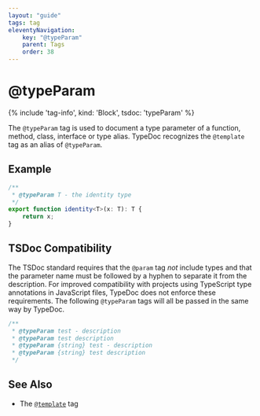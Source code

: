 ```yaml
---
layout: "guide"
tags: tag
eleventyNavigation:
    key: "@typeParam"
    parent: Tags
    order: 38
---
```


# @typeParam

{% include 'tag-info', kind: 'Block', tsdoc: 'typeParam' %}

The `@typeParam` tag is used to document a type parameter of a function, method, class, interface or type alias.
TypeDoc recognizes the `@template` tag as an alias of `@typeParam`.

## Example

```ts
/**
 * @typeParam T - the identity type
 */
export function identity<T>(x: T): T {
    return x;
}
```

## TSDoc Compatibility

The TSDoc standard requires that the `@param` tag _not_ include types and that the parameter name must be followed
by a hyphen to separate it from the description. For improved compatibility with projects using TypeScript type
annotations in JavaScript files, TypeDoc does not enforce these requirements. The following `@typeParam` tags will
all be passed in the same way by TypeDoc.

```ts
/**
 * @typeParam test - description
 * @typeParam test description
 * @typeParam {string} test - description
 * @typeParam {string} test description
 */
```

## See Also

-   The [`@template`](/tags/template/) tag
